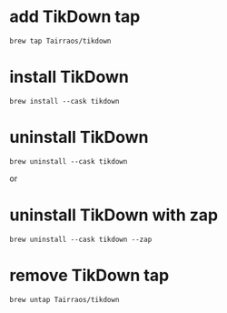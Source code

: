 # add TikDown tap
```
brew tap Tairraos/tikdown
```

# install TikDown
```
brew install --cask tikdown
```

# uninstall TikDown
```
brew uninstall --cask tikdown
```

or

# uninstall TikDown with zap
```
brew uninstall --cask tikdown --zap
```

# remove TikDown tap
```
brew untap Tairraos/tikdown
```
